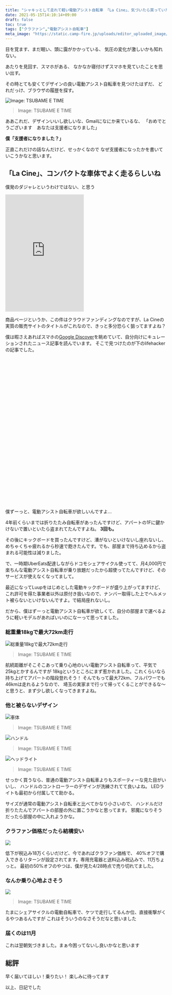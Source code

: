 ```yaml
---
title: "シャキッとして走れて軽い電動アシスト自転車 「La Cine」、気づいたら買っていた"
date: 2021-05-15T14:10:14+09:00
draft: false
toc: true
tags: ["クラファン","電動アシスト自転車"]
meta_image: "https://static.camp-fire.jp/uploads/editor_uploaded_image/image/1491986/LaCine_Image_Weight_3.jpg?ixlib=rails-2.1.4&fit=max&auto=format"
---
```

目を覚ます、まだ眠い、頭に靄がかかっている、
気圧の変化が激しいかも知れない。

あたりを見回す、スマホがある、
なかなか寝付けずスマホを見ていたことを思い出す。

その時とても安くてデザインの良い電動アシスト自転車を見つけたはずだ、
どれだっけ、ブラウザの履歴を探す。

![Image: TSUBAME E TIME](https://static.camp-fire.jp/uploads/project_version/image/650521/841ca477-c434-434a-8567-f468999dd716.jpg?ixlib=rails-2.1.4&auto=format&w=1024)
>Image: TSUBAME E TIME

ああこれだ、デザインいいし欲しいな、Gmailになにか来ているな、
「おめでとうございます　あなたは支援者になりました」

**僕「支援者になりました？」**

<!--more-->

正直これだけの話なんだけど、せっかくなので
なぜ支援者になったかを書いていこうかなと思います。
 
## 「La Cine」、コンパクトな車体でよく走るらしいね
僕発のダジャレというわけではない、と思う

<iframe frameborder="0" height="365" scrolling="no" src="https://camp-fire.jp/projects/414822/widget" width="245"></iframe>

商品ページというか、この件はクラウドファンディングなのですが、La Cineの実質の販売サイトのタイトルがこれなので、きっと多分恐らく狙ってますよね？
<br>

僕は暇さえあればスマホの[Google Discover](https://ja.wikipedia.org/wiki/Google_Discover)を眺めていて、自分向けにキュレーションされたニュース記事を読んでいます。
そこで見つけたのが下のlifehackerの記事でした。

<div class="iframely-embed"><div class="iframely-responsive" style="padding-bottom: 66.6667%; padding-top: 120px;"><a href="https://www.lifehacker.jp/2021/04/233548-campfire-lacine.html" data-iframely-url="//cdn.iframe.ly/9eZMn4d"></a></div></div><script async src="//cdn.iframe.ly/embed.js" charset="utf-8"></script>

僕ずーっと、電動アシスト自転車が欲しいんですよ…

4年前くらいまでは折りたたみ自転車があったんですけど、アパートの1Fに鍵かけないで置いといたら盗まれてたんですよね。 **3回も。** 

その後にキックボードを買ったんですけど、漕がないといけないし座れないし、めちゃくちゃ疲れるから秒速で飽きたんです。でも、部屋まで持ち込めるから盗まれる可能性は減りました。

で、一時期UberEats配達しながらドコモシェアサイクル使ってて、月4,000円で楽ちんな電動アシスト自転車が乗り放題だったから超使ってたんですけど、そのサービスが使えなくなってまして。

最近になってLuupをはじめとした電動キックボードが盛り上がってますけど、これ許可を得た事業者以外は原付き扱いなので、ナンバー取得した上でヘルメット被らないといけないんですよ。で結局座れないし。

だから、僕はずーっと電動アシスト自転車が欲しくて、自分の部屋まで運べるように軽いモデルがあればいいのになーって思ってました。

### 総重量18kgで最大72km走行
![総重量18kgで最大72km走行](https://static.camp-fire.jp/uploads/editor_uploaded_image/image/1463415/LaCine_Image_Mode_2.jpg?ixlib=rails-2.1.4&fit=max&auto=format)
>Image: TSUBAME E TIME

航続距離がそこそこあって乗り心地のいい電動アシスト自転車って、平気で25kgとかするんですが
18kgというところにまず惹かれました。これくらいなら持ち上げてアパートの階段登れそう！
そんでもって最大72km、フルパワーでも46kmは走れるようなので、
埼玉の実家まで行って帰ってくることができるな～と思うと、まず少し欲しくなってきますよね。

### 他と被らないデザイン
![車体](https://static.camp-fire.jp/uploads/editor_uploaded_image/image/1491986/LaCine_Image_Weight_3.jpg?ixlib=rails-2.1.4&fit=max&auto=format)
>Image: TSUBAME E TIME

![ハンドル](https://static.camp-fire.jp/uploads/editor_uploaded_image/image/1463152/LaCine_Image_Display_2.jpg?ixlib=rails-2.1.4&fit=max&auto=format)
>Image: TSUBAME E TIME

![ヘッドライト](https://static.camp-fire.jp/uploads/editor_uploaded_image/image/1463161/LaCine_Image_LED_2.jpg?ixlib=rails-2.1.4&fit=max&auto=format)
>Image: TSUBAME E TIME

せっかく買うなら、普通の電動アシスト自転車よりもスポーティーな見た目がいいし、
ハンドルのコントローラーのデザインが洗練されてて良いよね。
LEDライトも最初から付属してて助かる。

サイズが通常の電動アシスト自転車と比べてかなり小さいので、
ハンドルだけ折りたたんでアパートの部屋の外に置こうかなと思ってます。
邪魔になりそうだったら部屋の中に入れようかな。

### クラファン価格だったら結構安い
![](https://user-images.githubusercontent.com/76581368/118351789-dbaaea80-b598-11eb-8868-742b1fd72e41.png)

低下が税込み18万くらいだけど、今であればクラファン価格で、
40%オフで購入できるリターンが設定されてます。専用充電器と送料込み税込みで、11万ちょっと。
最初の50%オフのやつは、僕が見た4/28時点で売り切れてました。

### なんか乗り心地よさそう

![](https://static.camp-fire.jp/uploads/editor_uploaded_image/image/1463154/LaCine_Image_Shock_2.jpg?ixlib=rails-2.1.4&fit=max&auto=format)
>Image: TSUBAME E TIME

たまにシェアサイクルの電動自転車で、ケツで走行してるんか位、直接衝撃がくるやつあるんですが
これはそういうのなさそうだなと思いました

### 届くのは11月
これは翌朝気づきました。まぁ今困ってないし良いかなと思います

## 総評
早く届いてほしい！乗りたい！
楽しみに待ってます

以上、日記でした